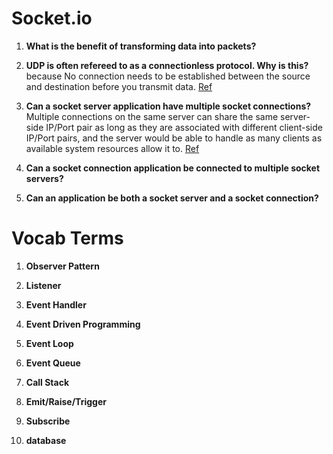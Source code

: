 # Socket.io

1. **What is the benefit of transforming data into packets?**

1. **UDP is often refereed to as a connectionless protocol. Why is this?**
because No connection needs to be established between the source and destination before you transmit data.
[Ref](https://www.sciencedirect.com/topics/computer-science/connectionless-protocol#:~:text=UDP%20is%20a%20connectionless%20protocol,the%20payload%20is%20not%20corrupted.)

1. **Can a socket server application have multiple socket connections?**
Multiple connections on the same server can share the same server-side IP/Port pair as long as they are associated with different client-side IP/Port pairs, and the server would be able to handle as many clients as available system resources allow it to.
[Ref](https://stackoverflow.com/questions/11129212/tcp-can-two-different-sockets-share-a-port#:~:text=5%20Answers&text=A%20server%20socket%20listens%20on%20a%20single%20port.&text=Multiple%20connections%20on%20the%20same,system%20resources%20allow%20it%20to.)

1. **Can a socket connection application be connected to multiple socket servers?**

1. **Can an application be both a socket server and a socket connection?**

# Vocab Terms

1. **Observer Pattern**

1. **Listener**

1. **Event Handler**

1. **Event Driven Programming**

1. **Event Loop**

1. **Event Queue**

1. **Call Stack**

1. **Emit/Raise/Trigger**

1. **Subscribe**

1. **database**